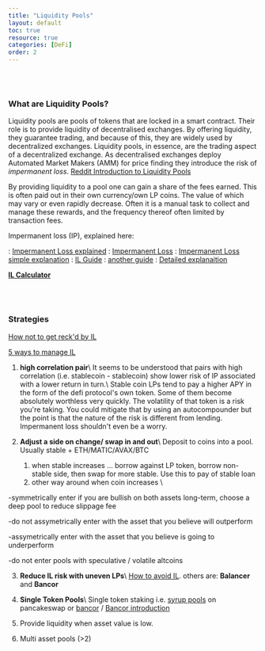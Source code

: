 ```yaml
---
title: "Liquidity Pools"
layout: default
toc: true
resource: true
categories: [DeFi]
order: 2
---
```


<br><br>

### What are Liquidity Pools?
Liquidity pools are pools of tokens that are locked in a smart contract. Their role is to provide liquidity of decentralised exchanges. By offering liquidity, they guarantee trading, and because of this, they are widely used by decentralized exchanges. Liquidity pools, in essence, are the trading aspect of a decentralized exchange. As decentralised exchanges deploy Automated Market Makers (AMM) for price finding they introduce the risk of _impermanent loss_. [Reddit Introduction to Liquidity Pools](https://www.reddit.com/r/CryptoCurrency/comments/mfk2oi/defi_explained_liquidity_pools/ "Source on  reddit")

By providing liquidity to a pool one can gain a share of the fees earned. This is often paid out in their own currency/own LP coins. The value of which may vary or even rapidly decrease. Often it is a manual task to collect and manage these rewards, and the frequency thereof often limited by transaction fees.

Impermanent loss (IP), explained here:

: [Impermanent Loss explained](https://finematics.com/impermanent-loss-explained/)
: [Impermanent Loss](https://3commas.io/academy/articles/impermanent-loss-explained)
: [Impermanent Loss simple explanation](https://3commas.io/academy/articles/impermanent-loss-explained)
: [IL Guide](https://rugdoc.io/education/impermanent-loss/)
: [another guide](https://blog.bancor.network/beginners-guide-to-getting-rekt-by-impermanent-loss-7c9510cb2f22)
: [Detailed explanaition](https://finematics.com/impermanent-loss-explained/)


**[IL Calculator](https://decentyields.com/impermanent-loss-calculator)**


<br><br>

###  Strategies
[How not to get reck'd by IL](https://defiyield-app-guides.medium.com/how-to-avoid-getting-rekt-with-yield-farming-7e558ce08ea1)

[5 ways to manage IL](https://www.reddit.com/r/CryptoCurrency/comments/ssaze5/5_most_effective_ways_to_manage_or_avoid/)
1. **high correlation pair**\\
It seems to be understood that pairs with high correlation (i.e. stablecoin - stablecoin) show lower risk of IP associated with a lower return in turn.\\
Stable coin LPs tend to pay a higher APY in the form of the defi protocol's own token. Some of them become absolutely worthless very quickly. The volatility of that token is a risk you're taking. You could mitigate that by using an autocompounder but the point is that the nature of the risk is different from lending. Impermanent loss shouldn't even be a worry.

2. **Adjust a side on change/ swap in and out**\\
Deposit to coins into a pool. Usually stable + ETH/MATIC/AVAX/BTC
    1. when stable increases … borrow against LP token, borrow non-stable side, then swap for more stable. Use this to pay of stable loan
    2. other way around when coin increases  \\
    
-symmetrically enter if you are bullish on both assets long-term, choose a deep pool to reduce slippage fee

-do not assymetrically enter with the asset that you believe will outperform 

-assymetrically enter with the asset that you believe is going to underperform

-do not enter pools with speculative / volatile altcoins


3. **Reduce IL risk with uneven LPs**\\
  [How to avoid IL](https://newsletter.banklesshq.com/p/how-to-avoid-impermanent-loss).
  others are: **Balancer** and **Bancor**
  
4. **Single Token Pools**\\
    Single token staking i.e. [syrup pools](https://pancakeswap.finance/pools) on pancakeswap or [bancor](https://app.bancor.network/pools) / [Bancor introduction](https://finematics.com/bancor-v2-explained/)
    
5. Provide liquidity when asset value is low.

6. Multi asset pools (>2)
